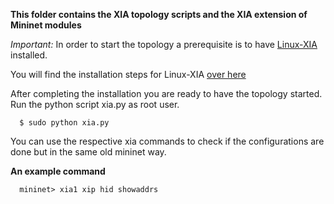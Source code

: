 **This folder contains the XIA topology scripts and the XIA extension of Mininet modules**


*Important:* In order to start the topology a prerequisite is to have [Linux-XIA](https://github.com/AltraMayor/XIA-for-Linux) installed.


You will find the installation steps for Linux-XIA [over here](https://github.com/AltraMayor/XIA-for-Linux/wiki/How-to-install)

After completing the installation you are ready to have the topology started. Run the python script xia.py as root user.
 
```shell 
  $ sudo python xia.py
```
 You can use the respective xia commands to check if the configurations are done but in the same old mininet way. 


**An example command**
```shell 
  mininet> xia1 xip hid showaddrs
```
